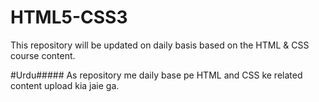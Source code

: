 # HTML5-CSS3
This repository will be updated on daily basis based on the HTML & CSS course content.

#Urdu#####
As repository me daily base pe HTML and CSS ke related content upload kia jaie ga.
